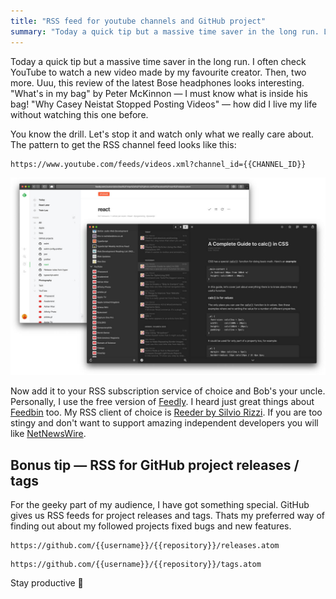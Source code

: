 ```yaml
---
title: "RSS feed for youtube channels and GitHub project"
summary: "Today a quick tip but a massive time saver in the long run. Let's stop being hooked on suggested youtube vides and watch only what we really care about."
---
```


Today a quick tip but a massive time saver in the long run. I often check YouTube to watch a new video made by my favourite creator. Then, two more. Uuu, this review of the latest Bose headphones looks interesting. "What's in my bag" by Peter McKinnon — I must know what is inside his bag! "Why Casey Neistat Stopped Posting Videos" — how did I live my life without watching this one before. 

You know the drill. Let's stop it and watch only what we really care about. The pattern to get the RSS channel feed looks like this:

```
https://www.youtube.com/feeds/videos.xml?channel_id={{CHANNEL_ID}}
```

![Feedly and Reeder is my favourite RSS combo](2020-03-18-1.jpg)

Now add it to your RSS subscription service of choice and Bob's your uncle. Personally, I use the free version of [Feedly](http://feedly.com/). I heard just great things about [Feedbin](https://feedbin.com) too. My RSS client of choice is [Reeder by Silvio Rizzi](https://www.reederapp.com). If you are too stingy and don't want to support amazing independent developers you will like [NetNewsWire](https://ranchero.com/netnewswire/).

## Bonus tip — RSS for GitHub project releases / tags

For the geeky part of my audience, I have got something special. GitHub gives us RSS feeds for project releases and tags. Thats my preferred way of finding out about my followed projects fixed bugs and new features.

```
https://github.com/{{username}}/{{repository}}/releases.atom
```

```
https://github.com/{{username}}/{{repository}}/tags.atom
```

Stay productive 👋
